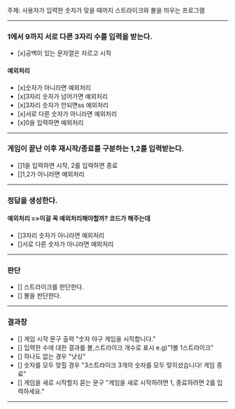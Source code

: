 주제: 사용자가 입력한 숫자가 맞을 때까지 스트라이크와 볼을 띄우는 프로그램
***
### 1에서 9까지 서로 다른 3자리 수를 입력을 받는다.
- [x]공백이 있는 문자열은 자르고 시작
#### 예외처리
- [x]숫자가 아니라면 예외처리
- [x]3자리 숫자가 넘어가면 예외처리
- [x]3자리 숫자가 안되면ss 예외처리
- [x]서로 다른 숫자가 아니라면 예외처리
- [x]0을 입력하면 예외처리
***
### 게임이 끝난 이후 재시작/종료를 구분하는 1,2를 입력받는다.
- []1을 입력하면 시작, 2를 입력하면 종료
- []1,2가 아니라면 예외처리

***
### 정답을 생성한다.
#### 예외처리 =>이걸 꼭 예외처리해야할까? 코드가 해주는데
- []3자리 숫자가 아니라면 예외처리
- []서로 다른 숫자가 아니라면 예외처리
***
### 판단
- [] 스트라이크를 판단한다.
- [] 볼을 판단한다.
***
### 결과창
- [] 게임 시작 문구 출력 "숫자 야구 게임을 시작합니다."
- [] 입력한 수에 대한 결과를 볼,스트라이크 개수로 표시 e.g)"1볼 1스트라이크"
- [] 하나도 없는 경우 "낫싱"
- [] 숫자를 모두 맞힐 경우 "3스트라이크 3개의 숫자를 모두 맞히셨습니다! 게임 종료"
- [] 게임을 새로 시작할지 묻는 문구 "게임을 새로 시작하려면 1, 종료하려면 2를 입력하세요."
***
